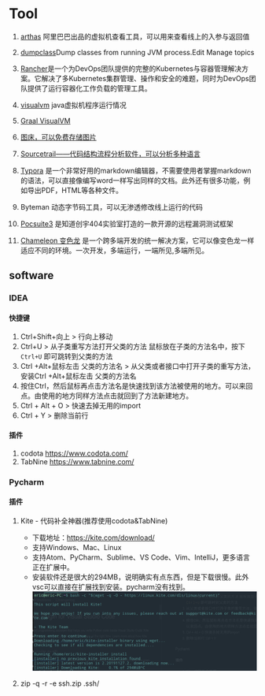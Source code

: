 # Tool

1. [arthas](https://gitee.com/arthas/arthas) 阿里巴巴出品的虚拟机查看工具，可以用来查看线上的入参与返回值

1. [dumpclass](https://github.com/hengyunabc/dumpclass)Dump classes from running JVM process.Edit Manage topics

1. [Rancher](https://www.rancher.cn/)是一个为DevOps团队提供的完整的Kubernetes与容器管理解决方案。它解决了多Kubernetes集群管理、操作和安全的难题，同时为DevOps团队提供了运行容器化工作负载的管理工具。

1. [visualvm](https://visualvm.github.io/) java虚拟机程序运行情况

1. [Graal VisualVM](https://visualvm.github.io/graal.html)

1. [图床，可以免费存储图片](https://imgurl.org/)

1. [Sourcetrail——代码结构流程分析软件，可以分析多种语言](https://github.com/CoatiSoftware/Sourcetrail/releases)

1. [Typora](https://typora.io/) 是一个非常好用的markdown编辑器，不需要使用者掌握markdown的语法，可以直接像编写word一样写出同样的文档。此外还有很多功能，例如导出PDF，HTML等各种文件。

1. Byteman 动态字节码工具，可以无渗透修改线上运行的代码

1. [Pocsuite3](http://pocsuite.org/) 是知道创宇404实验室打造的一款开源的远程漏洞测试框架

1. [Chameleon 变色龙](http://cml.didi.cn/docs/introduction.html)  是一个跨多端开发的统一解决方案，它可以像变色龙一样适应不同的环境。一次开发，多端运行，一端所见,多端所见。




## software

### IDEA

#### 快捷键
1. Ctrl+Shift+向上 > 行向上移动
1. Ctrl+U  > 从子类重写方法打开父类的方法  鼠标放在子类的方法名中，按下 `Ctrl+U` 即可跳转到父类的方法
1. Ctrl +Alt+鼠标左击 父类的方法名  > 从父类或者接口中打开子类的重写方法，安装Ctrl +Alt+鼠标左击 父类的方法名
1. 按住Ctrl，然后鼠标再点击方法名是快速找到该方法被使用的地方。可以来回点。由使用的地方同样方法点击就回到了方法新建地方。
1. Ctrl + Alt + O  > 快速去掉无用的import
1. Ctrl + Y > 删除当前行 

#### 插件
1. codota https://www.codota.com/
2. TabNine https://www.tabnine.com/


### Pycharm

#### 插件
1. Kite - 代码补全神器(推荐使用codota&TabNine)
   * 下载地址：https://kite.com/download/
   * 支持Windows、Mac、Linux
   * 支持Atom、PyCharm、Sublime、VS Code、Vim、IntelliJ，更多语言正在扩展中。
   * 安装软件还是很大的294MB，说明确实有点东西，但是下载很慢。此外vsc可以直接在扩展找到安装。pycharm没有找到。
   ![](./img/kite.png)


1.  zip -q -r -e ssh.zip .ssh/
